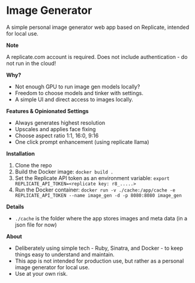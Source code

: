 # Image Generator

A simple personal image generator web app based on Replicate, intended for local use.

**Note**

A replicate.com account is required.
Does not include authentication - do not run in the cloud!

**Why?**

* Not enough GPU to run image gen models locally?
* Freedom to choose models and tinker with settings.
* A simple UI and direct access to images locally.

**Features & Opinionated Settings**

* Always generates highest resolution
* Upscales and applies face fixing
* Choose aspect ratio 1:1, 16:0, 9:16
* One click prompt enhancement (using replicate llama)

**Installation**

1. Clone the repo
2. Build the Docker image: `docker build .`
3. Set the Replicate API token as an environment variable: `export REPLICATE_API_TOKEN=<replicate key: r8_.....>`
4. Run the Docker container: `docker run -v ./cache:/app/cache -e REPLICATE_API_TOKEN --name image_gen -d -p 8080:8080 image_gen`

**Details**
* `./cache` is the folder where the app stores images and meta data (in a json file for now)

**About**

* Deliberately using simple tech - Ruby, Sinatra, and Docker - to keep things easy to understand and maintain.
* This app is not intended for production use, but rather as a personal image generator for local use.
* Use at your own risk.
